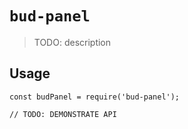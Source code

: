 # `bud-panel`

> TODO: description

## Usage

```
const budPanel = require('bud-panel');

// TODO: DEMONSTRATE API
```
